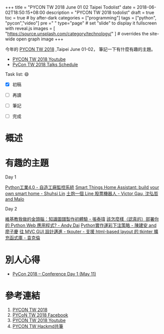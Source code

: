 +++
title = "PYCON TW 2018 June 01 02 Taipei Todolist"
date = 2018-06-02T18:50:15+08:00
description = "PYCON TW 2018 todolist"
draft = true
toc = true  # by after-dark
categories = ["programming"]
tags = ["python", "pycon","video"]
pre ="<i class='fa fa-file'></i> "
type="page" # set "slide" to display it fullscreen with reveal.js
images = [
  "https://source.unsplash.com/category/technology/"
] # overrides the site-wide open graph image
+++

今年的 [PYCON TW 2018][] ,Taipei June  01-02， 
筆記一下有什麼有趣的主題。

* [PYCON TW 2018 Youtube][]
* [PyCon TW 2018 Talks Schedule](https://tw.pycon.org/2018/zh-hant/events/schedule/)

<!--more-->

Task list: :smile:

- [x] 初稿
- [ ] 再讀
- [ ] 筆記
- [ ] 完成



# 概述



# 有趣的主題

Day 1

[Python工業4.0 - 自造工廠監控系統](https://tw.pycon.org/2018/zh-hant/events/talk/597089709126058185/)
[Smart Things Home Assistant: build your own smart home - Shuhsi Lin](https://tw.pycon.org/2018/zh-hant/events/talk/595662847891996847/)
[土炮一個 Line 股票機器人 - Victor Gau, 沈弘哲 and Malo](https://tw.pycon.org/2018/zh-hant/events/talk/595402831695970474/)

Day 2

[維基教我做的金頭腦：知識圖譜製作初體驗 - 張泰瑋](https://tw.pycon.org/2018/zh-hant/events/talk/593232781107003552/)
[該怎麼樣（認真的）部署你的 Python Web 應用程式? - Andy Dai](https://tw.pycon.org/2018/zh-hant/events/talk/597084946812633288/)
[Python實作運彩下注策略 - 陳建安 and 廖子慶](https://tw.pycon.org/2018/zh-hant/events/talk/596319992962613435/)
[往 MVC GUI 設計邁進 - tkouter - 支援 html-based layout 的 tkinter 擴充函式庫 - 袁克倫](https://tw.pycon.org/2018/zh-hant/events/talk/596341448891171004/)


# 別人心得

* [PyCon 2018 – Conference Day 1 (May 11)](https://www.blog.pythonlibrary.org/2018/05/12/pycon-2018-conference-day-1-may-11/)


# 參考連結

1. [PYCON TW 2018][]
1. [PYCoN TW 2018 Facebook](https://www.facebook.com/pycontw/)
1. [PYCON TW 2018 Youtube][]
1. [PYCON TW Hackmd共筆](https://hackmd.io/c/pycontw2018)





[PYCON TW 2018]: https://tw.pycon.org/2018/zh-hant/ "PYCON TW 2018 Official Site"
[PYCON TW 2018 Youtube]: https://www.youtube.com/channel/UCHLnNgRnfGYDzPCCH8qGbQw "PYCON TW 2018 Official Youtube Channel"
